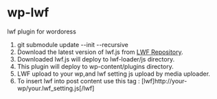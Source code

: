 wp-lwf
======

lwf plugin for wordoress  

1. git submodule update --init --recursive
1. Download the latest version of lwf.js from [LWF Repository](https://github.com/gree/lwf/blob/master/coffee/js/lwf.js).
1. Downloaded lwf.js will deploy to lwf-loader/js directory.
1. This plugin will deploy to wp-content/plugins directory.
1. LWF upload to your wp,and lwf setting js upload by media uploader.
1. To insert lwf into post content use this tag : [lwf]http://your-wp/your.lwf_setting.js[/lwf]
